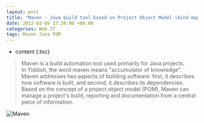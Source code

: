 ```yaml
---
layout: post
title: "Maven - Java build tool based on Project Object Model (mind map)"
date: 2012-03-09 17:39:00 +08:00
categories: Web IT
tags: Maven Java POM
---
```


* content
{:toc}


> Maven is a build automation tool used primarily for Java projects. In Yiddish, the word maven means "accumulator of knowledge".  
> Maven addresses two aspects of building software: first, it describes how software is built, and second, it describes its dependencies.  
> Based on the concept of a project object model (POM), Maven can manage a project's build, reporting and documentation from a central piece of information.

![Maven](https://ejres-1253687085.picgz.myqcloud.com/img/maven/mm-maven.svg)

